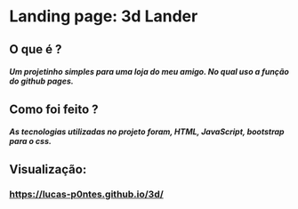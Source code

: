 # Landing page: 3d Lander
## O que é ?
##### Um projetinho simples para uma loja do meu amigo. No qual uso a função do github pages.

## Como foi feito ?

##### As tecnologias utilizadas no projeto foram, HTML, JavaScript, bootstrap para o css.

## Visualização:
### https://lucas-p0ntes.github.io/3d/



